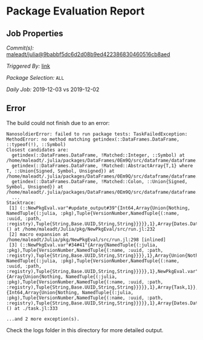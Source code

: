 # Package Evaluation Report

## Job Properties

*Commit(s):* [maleadt/julia@9babbf5dc6d2d08b9ed422386830460516cb8aed](https://github.com/maleadt/julia/commit/9babbf5dc6d2d08b9ed422386830460516cb8aed)

*Triggered By:* [link](https://github.com/maleadt/julia/commit/9babbf5dc6d2d08b9ed422386830460516cb8aed#commitcomment-36243991)

*Package Selection:* `ALL`

*Daily Job:* 2019-12-03 vs 2019-12-02

## Error

The build could not finish due to an error:

```
NanosoldierError: failed to run package tests: TaskFailedException:
MethodError: no method matching getindex(::DataFrames.DataFrame, ::typeof(!), ::Symbol)
Closest candidates are:
  getindex(::DataFrames.DataFrame, !Matched::Integer, ::Symbol) at /home/maleadt/.julia/packages/DataFrames/0Em9Q/src/dataframe/dataframe.jl:327
  getindex(::DataFrames.DataFrame, !Matched::AbstractArray{T,1} where T, ::Union{Signed, Symbol, Unsigned}) at /home/maleadt/.julia/packages/DataFrames/0Em9Q/src/dataframe/dataframe.jl:337
  getindex(::DataFrames.DataFrame, !Matched::Colon, ::Union{Signed, Symbol, Unsigned}) at /home/maleadt/.julia/packages/DataFrames/0Em9Q/src/dataframe/dataframe.jl:358
  ...
Stacktrace:
 [1] (::NewPkgEval.var"#update_output#39"{Int64,Array{Union{Nothing, NamedTuple{(:julia, :pkg),Tuple{VersionNumber,NamedTuple{(:name, :uuid, :path, :registry),Tuple{String,Base.UUID,String,String}}}}},1},Array{Dates.DateTime,1},Dates.DateTime,IOContext{Base.GenericIOBuffer{Array{UInt8,1}}},Bool,ProgressMeter.Progress})() at /home/maleadt/Julia/pkg/NewPkgEval/src/run.jl:232
 [2] macro expansion at /home/maleadt/Julia/pkg/NewPkgEval/src/run.jl:298 [inlined]
 [3] (::NewPkgEval.var"#34#41"{Array{NamedTuple{(:julia, :pkg),Tuple{VersionNumber,NamedTuple{(:name, :uuid, :path, :registry),Tuple{String,Base.UUID,String,String}}}},1},Array{Union{Nothing, NamedTuple{(:julia, :pkg),Tuple{VersionNumber,NamedTuple{(:name, :uuid, :path, :registry),Tuple{String,Base.UUID,String,String}}}}},1},NewPkgEval.var"#stop_work#38"{Array{Union{Nothing, NamedTuple{(:julia, :pkg),Tuple{VersionNumber,NamedTuple{(:name, :uuid, :path, :registry),Tuple{String,Base.UUID,String,String}}}}},1},Array{Task,1}},NewPkgEval.var"#update_output#39"{Int64,Array{Union{Nothing, NamedTuple{(:julia, :pkg),Tuple{VersionNumber,NamedTuple{(:name, :uuid, :path, :registry),Tuple{String,Base.UUID,String,String}}}}},1},Array{Dates.DateTime,1},Dates.DateTime,IOContext{Base.GenericIOBuffer{Array{UInt8,1}}},Bool,ProgressMeter.Progress}})() at ./task.jl:333

...and 2 more exception(s).

```

Check the logs folder in this directory for more detailed output.


